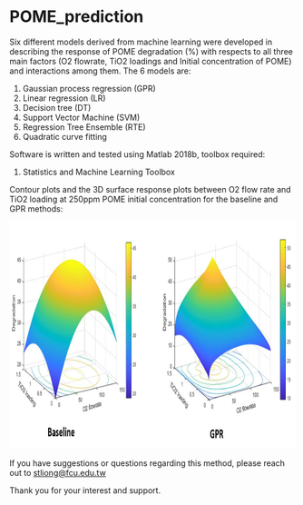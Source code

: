 # POME_prediction

Six different models derived from machine learning were developed in describing the response of POME degradation (%) with respects to all three main factors (O2 flowrate, TiO2 loadings and Initial concentration of POME) and interactions among them. The 6 models are:
1) Gaussian process regression (GPR)
2) Linear regression (LR)
3) Decision tree (DT)
4) Support Vector Machine (SVM)
5) Regression Tree Ensemble (RTE)
6) Quadratic curve fitting

Software is written and tested using Matlab 2018b, toolbox required:

1) Statistics and Machine Learning Toolbox

Contour plots and the 3D surface response plots between O2 flow rate and TiO2 loading at 250ppm POME initial concentration for the baseline and GPR methods:

<img src="https://github.com/christy1206/POME_prediction/blob/picture/Capture.JPG" width="1000" height="400"/>


If you have suggestions or questions regarding this method, please reach out to stliong@fcu.edu.tw

Thank you for your interest and support.
